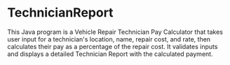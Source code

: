 # TechnicianReport
This Java program is a Vehicle Repair Technician Pay Calculator that takes user input for a technician's location, name, repair cost, and rate, then calculates their pay as a percentage of the repair cost. It validates inputs and displays a detailed Technician Report with the calculated payment.
